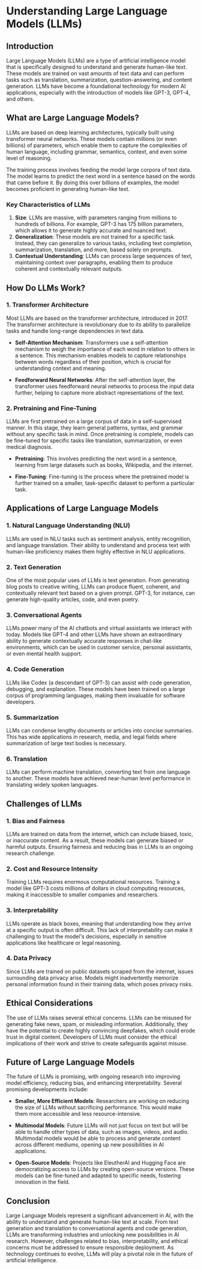 # Understanding Large Language Models (LLMs)

## Introduction
Large Language Models (LLMs) are a type of artificial intelligence model that is specifically designed to understand and generate human-like text. These models are trained on vast amounts of text data and can perform tasks such as translation, summarization, question-answering, and content generation. LLMs have become a foundational technology for modern AI applications, especially with the introduction of models like GPT-3, GPT-4, and others.

## What are Large Language Models?

LLMs are based on deep learning architectures, typically built using transformer neural networks. These models contain millions (or even billions) of parameters, which enable them to capture the complexities of human language, including grammar, semantics, context, and even some level of reasoning.

The training process involves feeding the model large corpora of text data. The model learns to predict the next word in a sentence based on the words that came before it. By doing this over billions of examples, the model becomes proficient in generating human-like text.

### Key Characteristics of LLMs
1. **Size**: LLMs are massive, with parameters ranging from millions to hundreds of billions. For example, GPT-3 has 175 billion parameters, which allows it to generate highly accurate and nuanced text.
2. **Generalization**: These models are not trained for a specific task. Instead, they can generalize to various tasks, including text completion, summarization, translation, and more, based solely on prompts.
3. **Contextual Understanding**: LLMs can process large sequences of text, maintaining context over paragraphs, enabling them to produce coherent and contextually relevant outputs.

## How Do LLMs Work?

### 1. **Transformer Architecture**
Most LLMs are based on the transformer architecture, introduced in 2017. The transformer architecture is revolutionary due to its ability to parallelize tasks and handle long-range dependencies in text data.

- **Self-Attention Mechanism**: Transformers use a self-attention mechanism to weigh the importance of each word in relation to others in a sentence. This mechanism enables models to capture relationships between words regardless of their position, which is crucial for understanding context and meaning.
  
- **Feedforward Neural Networks**: After the self-attention layer, the transformer uses feedforward neural networks to process the input data further, helping to capture more abstract representations of the text.

### 2. **Pretraining and Fine-Tuning**
LLMs are first pretrained on a large corpus of data in a self-supervised manner. In this stage, they learn general patterns, syntax, and grammar without any specific task in mind. Once pretraining is complete, models can be fine-tuned for specific tasks like translation, summarization, or even medical diagnosis.

- **Pretraining**: This involves predicting the next word in a sentence, learning from large datasets such as books, Wikipedia, and the internet.
  
- **Fine-Tuning**: Fine-tuning is the process where the pretrained model is further trained on a smaller, task-specific dataset to perform a particular task.

## Applications of Large Language Models

### 1. **Natural Language Understanding (NLU)**
LLMs are used in NLU tasks such as sentiment analysis, entity recognition, and language translation. Their ability to understand and process text with human-like proficiency makes them highly effective in NLU applications.

### 2. **Text Generation**
One of the most popular uses of LLMs is text generation. From generating blog posts to creative writing, LLMs can produce fluent, coherent, and contextually relevant text based on a given prompt. GPT-3, for instance, can generate high-quality articles, code, and even poetry.

### 3. **Conversational Agents**
LLMs power many of the AI chatbots and virtual assistants we interact with today. Models like GPT-4 and other LLMs have shown an extraordinary ability to generate contextually accurate responses in chat-like environments, which can be used in customer service, personal assistants, or even mental health support.

### 4. **Code Generation**
LLMs like Codex (a descendant of GPT-3) can assist with code generation, debugging, and explanation. These models have been trained on a large corpus of programming languages, making them invaluable for software developers.

### 5. **Summarization**
LLMs can condense lengthy documents or articles into concise summaries. This has wide applications in research, media, and legal fields where summarization of large text bodies is necessary.

### 6. **Translation**
LLMs can perform machine translation, converting text from one language to another. These models have achieved near-human level performance in translating widely spoken languages.

## Challenges of LLMs

### 1. **Bias and Fairness**
LLMs are trained on data from the internet, which can include biased, toxic, or inaccurate content. As a result, these models can generate biased or harmful outputs. Ensuring fairness and reducing bias in LLMs is an ongoing research challenge.

### 2. **Cost and Resource Intensity**
Training LLMs requires enormous computational resources. Training a model like GPT-3 costs millions of dollars in cloud computing resources, making it inaccessible to smaller companies and researchers.

### 3. **Interpretability**
LLMs operate as black boxes, meaning that understanding how they arrive at a specific output is often difficult. This lack of interpretability can make it challenging to trust the model's decisions, especially in sensitive applications like healthcare or legal reasoning.

### 4. **Data Privacy**
Since LLMs are trained on public datasets scraped from the internet, issues surrounding data privacy arise. Models might inadvertently memorize personal information found in their training data, which poses privacy risks.

## Ethical Considerations
The use of LLMs raises several ethical concerns. LLMs can be misused for generating fake news, spam, or misleading information. Additionally, they have the potential to create highly convincing deepfakes, which could erode trust in digital content. Developers of LLMs must consider the ethical implications of their work and strive to create safeguards against misuse.

## Future of Large Language Models

The future of LLMs is promising, with ongoing research into improving model efficiency, reducing bias, and enhancing interpretability. Several promising developments include:

- **Smaller, More Efficient Models**: Researchers are working on reducing the size of LLMs without sacrificing performance. This would make them more accessible and less resource-intensive.
  
- **Multimodal Models**: Future LLMs will not just focus on text but will be able to handle other types of data, such as images, videos, and audio. Multimodal models would be able to process and generate content across different mediums, opening up new possibilities in AI applications.

- **Open-Source Models**: Projects like EleutherAI and Hugging Face are democratizing access to LLMs by creating open-source versions. These models can be fine-tuned and adapted to specific needs, fostering innovation in the field.

## Conclusion
Large Language Models represent a significant advancement in AI, with the ability to understand and generate human-like text at scale. From text generation and translation to conversational agents and code generation, LLMs are transforming industries and unlocking new possibilities in AI research. However, challenges related to bias, interpretability, and ethical concerns must be addressed to ensure responsible deployment. As technology continues to evolve, LLMs will play a pivotal role in the future of artificial intelligence.
